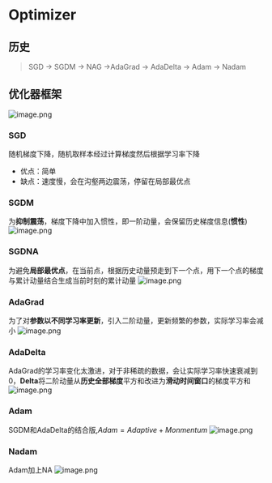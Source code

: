# Optimizer
## 历史
> SGD -> SGDM -> NAG ->AdaGrad -> AdaDelta -> Adam -> Nadam
## 优化器框架
![image.png](https://i.loli.net/2021/09/09/IgRQC4NYGiVu5wD.png)
### SGD
随机梯度下降，随机取样本经过计算梯度然后根据学习率下降
- 优点：简单
- 缺点：速度慢，会在沟壑两边震荡，停留在局部最优点
### SGDM
为**抑制震荡**，梯度下降中加入惯性，即一阶动量，会保留历史梯度信息(**惯性**)
![image.png](https://i.loli.net/2021/09/09/2nluBLGmNftxaZs.png)

### SGDNA
为避免**局部最优点**，在当前点，根据历史动量预走到下一个点，用下一个点的梯度与累计动量结合生成当前时刻的累计动量
![image.png](https://i.loli.net/2021/09/09/gAzlQhVxeWJCtNb.png)

### AdaGrad
为了对**参数以不同学习率更新**，引入二阶动量，更新频繁的参数，实际学习率会减小
![image.png](https://i.loli.net/2021/09/09/DxNZQEt9KTOkfpR.png)

### AdaDelta
AdaGrad的学习率变化太激进，对于非稀疏的数据，会让实际学习率快速衰减到0，**Delta**将二阶动量从**历史全部梯度**平方和改进为**滑动时间窗口**的梯度平方和
![image.png](https://i.loli.net/2021/09/09/dSJO6PRD2yFrkeh.png)

### Adam
SGDM和AdaDelta的结合版,$Adam = Adaptive + Monmentum$
![image.png](https://i.loli.net/2021/09/09/ZdWPrXNpA3yaSDh.png)

### Nadam
Adam加上NA
![image.png](https://i.loli.net/2021/09/09/LyCUxvRr7TlcPBN.png)